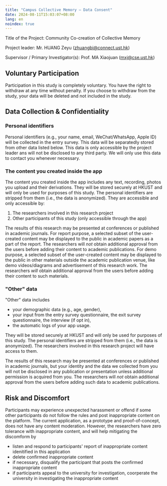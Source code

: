 ```yaml
---
title: "Campus Collective Memory — Data Consent"
date: 2024-08-11T15:03:07+08:00
lang: en
noindex: true
---
```


Title of the Project: Community Co-creation of Collective Memory

Project leader: Mr. HUANG Zeyu (zhuangbi@connect.ust.hk)

Supervisor / Primary Investigator(s): Prof. MA Xiaojuan (mxj@cse.ust.hk)

## Voluntary Participation

Participation in this study is completely voluntary. You have the right to withdraw at any time without penalty. If you choose to withdraw from the study, your data will be deleted and not included in the study.


## Data Collection & Confidentiality

### Personal identifiers

Personal identifiers (e.g., your name, email, WeChat/WhatsApp, Apple ID) will be collected in the entry survey. This data will be separatedly stored from other data listed below. This data is only accessible by the project leader ans will not be disclosed to any third party. We will only use this data to contact you whenever necessary.

### The content you created inside the app

The content you created inside the app includes any text, recording, photos you upload and their derivations.
They will be stored securely at HKUST and will only be used for purposes of this study. The personal identifiers are stripped from them (i.e., the data is anonymized). They are accessible and only accessible by:
1. The researchers involved in this research project
2. Other participants of this study (only accessible through the app)

The results of this research may be presented at conferences or published in academic journals. For report purpose, a selected subset of the user-created content may be displayed to the public in academic papers as a part of the report. The researchers will *not* obtain additional approval from the users before adding their content to academic publications.
For demo purpose, a selected subset of the user-created content may be displayed to the public in other materials outside the academic publication venue, like demo videos/diagrams and advertisement of this research work. The researchers *will* obtain additional approval from the users before adding their content to such materials.

### "Other" data

"Other" data includes
* your demographic data (e.g., age, gender),
* your input from the entry survey questionnaire, the exit survey questionnaire, the interview (if opt in),
* the automatic logs of your app usage.

They will be stored securely at HKUST and will only be used for purposes of this study. The personal identifiers are stripped from them (i.e., the data is anonymized). The researchers involved in this research project will have access to them.

The results of this research may be presented at conferences or published in academic journals, but your identity and the data we collected from you will not be disclosed in any publication or presentation unless additional permission is acquired from you. The researchers will *not* obtain additional approval from the users before adding such data to academic publications.


## Risk and Discomfort

Participants may experience unexpected harassment or offend if some other participants do not follow the rules and post inappropriate content on the platform. The current application, as a prototype and proof-of-concept, does not have any content moderation. However, the researchers have zero tolerance with inappropriate content, and will help mitigating the discomform by
* listen and respond to participants' report of inappropriate content idenitified in this application
* delete confirmed inappropriate content
* if necessary, disqualify the participant that posts the confirmed inappropriate content
* if participants appeal to the university for investigation, coorperate the university in investigating the inappropriate content
